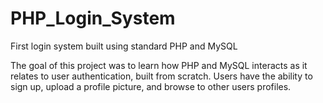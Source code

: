 # PHP_Login_System

First login system built using standard PHP and MySQL

The goal of this project was to learn how PHP and MySQL interacts as it relates to user authentication, built from scratch. Users have the ability to sign up, upload a profile picture, and browse to other users profiles.

